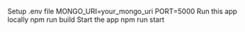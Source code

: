 Setup .env file
MONGO_URI=your_mongo_uri
PORT=5000
Run this app locally
npm run build
Start the app
npm run start
